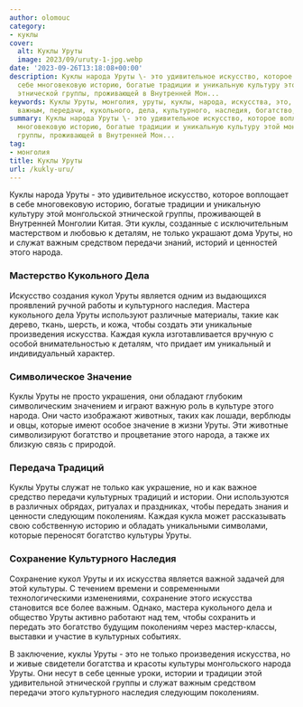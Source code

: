 ```yaml
---
author: olomouc
category:
- куклы
cover:
  alt: Куклы Уруты
  image: 2023/09/uruty-1-jpg.webp
date: '2023-09-26T13:18:08+00:00'
description: Куклы народа Уруты \- это удивительное искусство, которое воплощает в
  себе многовековую историю, богатые традиции и уникальную культуру этой монгольской
  этнической группы, проживающей в Внутренней Мон...
keywords: Куклы Уруты, монголия, уруты, куклы, народа, искусства, это, только, служат,
  важным, передачи, кукольного, дела, культурного, наследия, богатство, поколениям
summary: Куклы народа Уруты \- это удивительное искусство, которое воплощает в себе
  многовековую историю, богатые традиции и уникальную культуру этой монгольской этнической
  группы, проживающей в Внутренней Мон...
tag:
- монголия
title: Куклы Уруты
url: /kukly-uru/
---
```


Куклы народа Уруты \- это удивительное искусство, которое воплощает в себе многовековую историю, богатые традиции и уникальную культуру этой монгольской этнической группы, проживающей в Внутренней Монголии Китая. Эти куклы, созданные с исключительным мастерством и любовью к деталям, не только украшают дома Уруты, но и служат важным средством передачи знаний, историй и ценностей этого народа.

### Мастерство Кукольного Дела

Искусство создания кукол Уруты является одним из выдающихся проявлений ручной работы и культурного наследия. Мастера кукольного дела Уруты используют различные материалы, такие как дерево, ткань, шерсть, и кожа, чтобы создать эти уникальные произведения искусства. Каждая кукла изготавливается вручную с особой внимательностью к деталям, что придает им уникальный и индивидуальный характер.

### Символическое Значение

Куклы Уруты не просто украшения, они обладают глубоким символическим значением и играют важную роль в культуре этого народа. Они часто изображают животных, таких как лошади, верблюды и овцы, которые имеют особое значение в жизни Уруты. Эти животные символизируют богатство и процветание этого народа, а также их близкую связь с природой.

### Передача Традиций

Куклы Уруты служат не только как украшение, но и как важное средство передачи культурных традиций и истории. Они используются в различных обрядах, ритуалах и праздниках, чтобы передать знания и ценности следующим поколениям. Каждая кукла может рассказывать свою собственную историю и обладать уникальными символами, которые переносят богатство культуры Уруты.

### Сохранение Культурного Наследия

Сохранение кукол Уруты и их искусства является важной задачей для этой культуры. С течением времени и современными технологическими изменениями, сохранение этого искусства становится все более важным. Однако, мастера кукольного дела и общество Уруты активно работают над тем, чтобы сохранить и передать это богатство будущим поколениям через мастер-классы, выставки и участие в культурных событиях.

В заключение, куклы Уруты \- это не только произведения искусства, но и живые свидетели богатства и красоты культуры монгольского народа Уруты. Они несут в себе ценные уроки, истории и традиции этой удивительной этнической группы и служат важным средством передачи этого культурного наследия следующим поколениям.